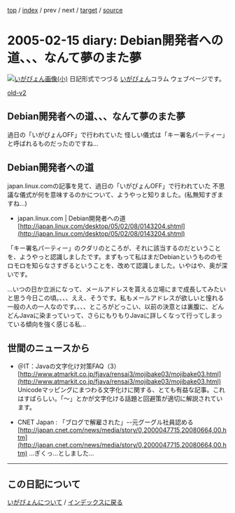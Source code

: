 [top](https://igapyon.github.io/diary/) 
 / [index](https://igapyon.github.io/diary/2005/index.html) 
 / prev 
 / next 
 / [target](https://igapyon.github.io/diary/2005/ig050215.html) 
 / [source](https://github.com/igapyon/diary/blob/gh-pages/2005/ig050215.html.src.md) 

2005-02-15 diary: Debian開発者への道、、、なんて夢のまた夢
=====================================================================================================
[![いがぴょん画像(小)](https://igapyon.github.io/diary/images/iga200306s.jpg "いがぴょん")](https://igapyon.github.io/diary/memo/memoigapyon.html) 日記形式でつづる [いがぴょん](https://igapyon.github.io/diary/memo/memoigapyon.html)コラム ウェブページです。

[old-v2](ig050215-orig.html)

## Debian開発者への道、、、なんて夢のまた夢

過日の「いがぴょんOFF」で行われていた 怪しい儀式は「キー署名パーティー」と呼ばれるものだったのですね…


## Debian開発者への道

japan.linux.comの記事を見て、過日の「いがぴょんOFF」で行われていた 不思議な儀式が何を意味するのかについて、ようやっと知りました。(私無知すぎますね…)

* japan.linux.com | Debian開発者への道
  [http://japan.linux.com/desktop/05/02/08/0143204.shtml](http://japan.linux.com/desktop/05/02/08/0143204.shtml)

「キー署名パーティー」のクダリのところが、それに該当するのだということを、ようやっと認識しましたです。まずもって私はまだDebianというもののモロモロを知らなさすぎるということを、改めて認識しました。いやはや、奥が深いです。

…いつの日か立派になって、メールアドレスを貰える立場にまで成長してみたいと思う今日この頃。、、、ええ、そうです。私もメールアドレスが欲しいと憧れる一般の人の一人なのです。、、、ところがどっこい、以前の決意とは裏腹に、どんどんJavaに染まっていって、さらにもりもりJavaに詳しくなって行ってしまっている傾向を強く感じる私…

## 世間のニュースから

* ＠IT：Javaの文字化け対策FAQ（3）
  [http://www.atmarkit.co.jp/fjava/rensai3/mojibake03/mojibake03.html](http://www.atmarkit.co.jp/fjava/rensai3/mojibake03/mojibake03.html)
  Unicodeマッピングにまつわる文字化けに関する、とても有益な記事。これはすばらしい。「～」とかが文字化ける話題と回避策が適切に解説されています。
  
* CNET Japan : 「ブログで解雇された」--元グーグル社員認める
  [http://japan.cnet.com/news/media/story/0,2000047715,20080664,00.htm](http://japan.cnet.com/news/media/story/0,2000047715,20080664,00.htm)
  …ぎくっ…としました…

----------------------------------------------------------------------------------------------------

## この日記について
[いがぴょんについて](https://igapyon.github.io/diary/memo/memoigapyon.html) / [インデックスに戻る](https://igapyon.github.io/diary/idxall.html)
